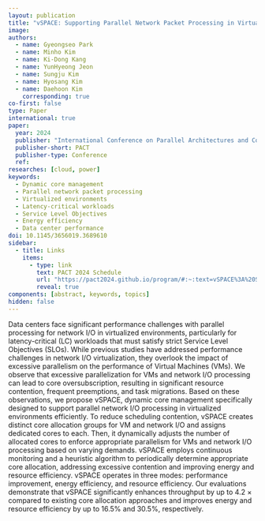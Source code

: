 ```yaml
---
layout: publication
title: "vSPACE: Supporting Parallel Network Packet Processing in Virtualized Environments through Dynamic Core Management"
image: 
authors:
  - name: Gyeongseo Park
  - name: Minho Kim
  - name: Ki-Dong Kang
  - name: YunHyeong Jeon
  - name: Sungju Kim
  - name: Hyosang Kim
  - name: Daehoon Kim
    corresponding: true
co-first: false
type: Paper
international: true
paper:
  year: 2024
  publisher: "International Conference on Parallel Architectures and Compilation Techniques"
  publisher-short: PACT
  publisher-type: Conference
  ref: 
researches: [cloud, power]
keywords:
  - Dynamic core management
  - Parallel network packet processing
  - Virtualized environments
  - Latency-critical workloads
  - Service Level Objectives
  - Energy efficiency
  - Data center performance
doi: 10.1145/3656019.3689610
sidebar:
  - title: Links
    items:
      - type: link
        text: PACT 2024 Schedule
        url: "https://pact2024.github.io/program/#:~:text=vSPACE%3A%20Supporting%20Parallel%20Network%20Packet%20Processing%20in%20Virtualized%20Environments%20through%20Dynamic%20Core%20Management%0AGyeongseo%20Park%2C%20Minho%20Kim%20(DGIST)%3B%20Ki%2DDong%20Kang%20(DGIST/ETRI)%3B%20Yunhyeong%20Jeon%2C%20Sungju%20Kim%2C%20Hyosang%20Kim%20(DGIST)%3B%20Daehoon%20Kim%20(Yonsei%20University)"
        reveal: true
components: [abstract, keywords, topics]
hidden: false
---
```


Data centers face significant performance challenges with parallel processing for network I/O in virtualized environments, particularly for latency-critical (LC) workloads that must satisfy strict Service Level Objectives (SLOs). While previous studies have addressed performance challenges in network I/O virtualization, they overlook the impact of excessive parallelism on the performance of Virtual Machines (VMs). We observe that excessive parallelization for VMs and network I/O processing can lead to core oversubscription, resulting in significant resource contention, frequent preemptions, and task migrations. Based on these observations, we propose vSPACE, dynamic core management specifically designed to support parallel network I/O processing in virtualized environments efficiently. To reduce scheduling contention, vSPACE creates distinct core allocation groups for VM and network I/O and assigns dedicated cores to each. Then, it dynamically adjusts the number of allocated cores to enforce appropriate parallelism for VMs and network I/O processing based on varying demands. vSPACE employs continuous monitoring and a heuristic algorithm to periodically determine appropriate core allocation, addressing excessive contention and improving energy and resource efficiency. vSPACE operates in three modes: performance improvement, energy efficiency, and resource efficiency. Our evaluations demonstrate that vSPACE significantly enhances throughput by up to 4.2 × compared to existing core allocation approaches and improves energy and resource efficiency by up to 16.5% and 30.5%, respectively.
